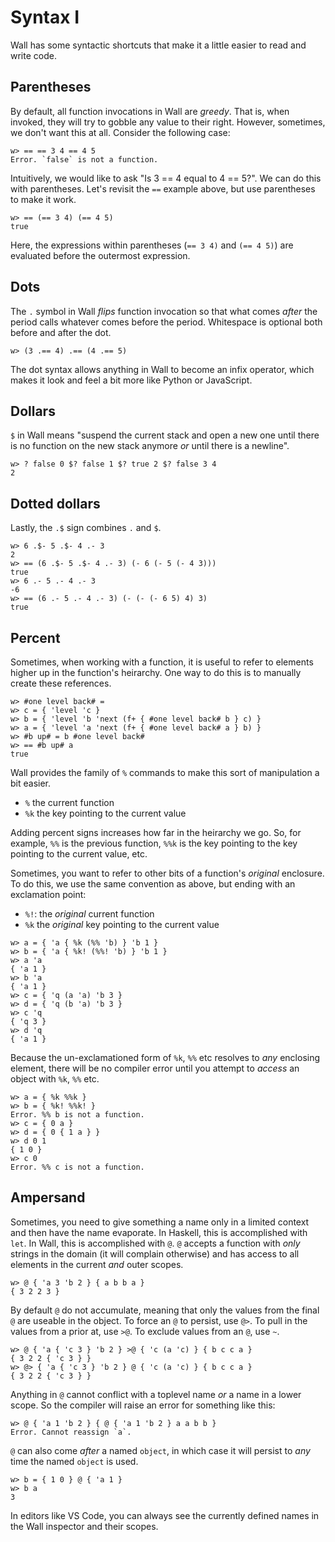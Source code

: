 # Syntax I

Wall has some syntactic shortcuts that make it a little easier to read and write code.

## Parentheses

By default, all function invocations in Wall are *greedy*.  That is, when invoked, they will try to gobble any value to their right. However, sometimes, we don't want this at all.  Consider the following case:

```
w> == == 3 4 == 4 5
Error. `false` is not a function.
```

Intuitively, we would like to ask "Is 3 == 4 equal to 4 == 5?".  We can do this with parentheses.  Let's revisit the `==` example above, but use parentheses to make it work.

```
w> == (== 3 4) (== 4 5)
true
```

Here, the expressions within parentheses (`== 3 4)` and `(== 4 5)`) are evaluated before the outermost expression.


## Dots

The `.` symbol in Wall *flips* function invocation so that what comes *after* the period calls whatever comes before the period.  Whitespace is optional both before and after the dot.

```
w> (3 .== 4) .== (4 .== 5)
```

The dot syntax allows anything in Wall to become an infix operator, which makes it look and feel a bit more like Python or JavaScript.

## Dollars

`$` in Wall means "suspend the current stack and open a new one until there is no function on the new stack anymore *or* until there is a newline".

```
w> ? false 0 $? false 1 $? true 2 $? false 3 4
2
```

## Dotted dollars

Lastly, the `.$` sign combines `.` and `$`.

```
w> 6 .$- 5 .$- 4 .- 3
2
w> == (6 .$- 5 .$- 4 .- 3) (- 6 (- 5 (- 4 3)))
true
w> 6 .- 5 .- 4 .- 3
-6
w> == (6 .- 5 .- 4 .- 3) (- (- (- 6 5) 4) 3)
true
```

## Percent

Sometimes, when working with a function, it is useful to refer to elements higher up in the function's heirarchy.  One way to do this is to manually create these references.

```
w> #one level back# =
w> c = { 'level 'c }
w> b = { 'level 'b 'next (f+ { #one level back# b } c) }
w> a = { 'level 'a 'next (f+ { #one level back# a } b) }
w> #b up# = b #one level back#
w> == #b up# a
true
```

Wall provides the family of `%` commands to make this sort of manipulation a bit easier.

- `%` the current function
- `%k` the key pointing to the current value

Adding percent signs increases how far in the heirarchy we go.  So, for example, `%%` is the previous function, `%%k` is the key pointing to the key pointing to the current value, etc.

Sometimes, you want to refer to other bits of a function's *original* enclosure.  To do this, we use the same convention as above, but ending with an exclamation point:

- `%!`: the *original* current function
- `%k` the *original* key pointing to the current value

```
w> a = { 'a { %k (%% 'b) } 'b 1 }
w> b = { 'a { %k! (%%! 'b) } 'b 1 }
w> a 'a
{ 'a 1 }
w> b 'a
{ 'a 1 }
w> c = { 'q (a 'a) 'b 3 }
w> d = { 'q (b 'a) 'b 3 }
w> c 'q
{ 'q 3 }
w> d 'q
{ 'a 1 }
```

Because the un-exclamationed form of `%k`, `%%` etc resolves to *any* enclosing element, there will be no compiler error until you attempt to *access* an object with `%k`, `%%` etc.

```
w> a = { %k %%k }
w> b = { %k! %%k! }
Error. %% b is not a function.
w> c = { 0 a }
w> d = { 0 { 1 a } }
w> d 0 1
{ 1 0 }
w> c 0
Error. %% c is not a function. 
```

## Ampersand

Sometimes, you need to give something a name only in a limited context and then have the name evaporate.  In Haskell, this is accomplished with `let`.  In Wall, this is accomplished with `@`.  `@` accepts a function with *only* strings in the domain (it will complain otherwise) and has access to all elements in the current *and* outer scopes.


```
w> @ { 'a 3 'b 2 } { a b b a }
{ 3 2 2 3 }
```

By default `@` do not accumulate, meaning that only the values from the final `@` are useable in the object.  To force an `@` to persist, use `@>`.  To pull in the values from a prior at, use `>@`.  To exclude values from an `@`, use `~`.

```
w> @ { 'a { 'c 3 } 'b 2 } >@ { 'c (a 'c) } { b c c a }
{ 3 2 2 { 'c 3 } }
w> @> { 'a { 'c 3 } 'b 2 } @ { 'c (a 'c) } { b c c a }
{ 3 2 2 { 'c 3 } }
```

Anything in `@` cannot conflict with a toplevel name *or* a name in a lower scope.  So the compiler will raise an error for something like this:

```
w> @ { 'a 1 'b 2 } { @ { 'a 1 'b 2 } a a b b }
Error. Cannot reassign `a`.
```

`@` can also come *after* a named `object`, in which case it will persist to *any* time the named `object` is used.

```
w> b = { 1 0 } @ { 'a 1 }
w> b a
3
```

In editors like VS Code, you can always see the currently defined names in the Wall inspector and their scopes.
